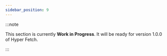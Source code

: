 ```yaml
---
sidebar_position: 9
---
```


:::note

This section is currently **Work in Progress**. It will be ready for version 1.0.0 of Hyper Fetch.

:::
